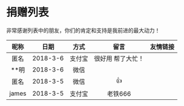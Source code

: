 # 捐赠列表

非常感谢列表中的朋友，你们的肯定和支持是我前进的最大动力！

| 昵称  |   日期   |  方式  |       留言        | 友情链接 |
| :---: | :------: | :----: | :---------------: | :------: |
| 匿名  | 2018-3-6 | 支付宝 | 很好用 帮了大忙！ |          |
| **明  | 2018-3-6 |  微信  |                   |          |
| 匿名  | 2018-3-5 |  微信  |         👍         |          |
| james | 2018-3-5 | 支付宝 |      老铁666      |          |

